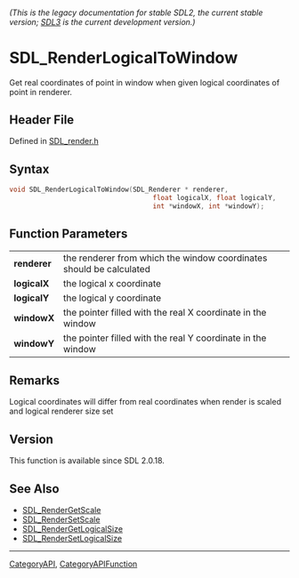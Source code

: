 ###### (This is the legacy documentation for stable SDL2, the current stable version; [SDL3](https://wiki.libsdl.org/SDL3/) is the current development version.)
# SDL_RenderLogicalToWindow

Get real coordinates of point in window when given logical coordinates of point in renderer.

## Header File

Defined in [SDL_render.h](https://github.com/libsdl-org/SDL/blob/SDL2/include/SDL_render.h)

## Syntax

```c
void SDL_RenderLogicalToWindow(SDL_Renderer * renderer, 
                                    float logicalX, float logicalY,
                                    int *windowX, int *windowY);

```

## Function Parameters

|                  |                                                                     |
| ---------------- | ------------------------------------------------------------------- |
| **renderer**     | the renderer from which the window coordinates should be calculated |
| **logicalX**     | the logical x coordinate                                            |
| **logicalY**     | the logical y coordinate                                            |
| **windowX**      | the pointer filled with the real X coordinate in the window         |
| **windowY**      | the pointer filled with the real Y coordinate in the window         |

## Remarks

Logical coordinates will differ from real coordinates when render is scaled
and logical renderer size set

## Version

This function is available since SDL 2.0.18.

## See Also

* [SDL_RenderGetScale](SDL_RenderGetScale)
* [SDL_RenderSetScale](SDL_RenderSetScale)
* [SDL_RenderGetLogicalSize](SDL_RenderGetLogicalSize)
* [SDL_RenderSetLogicalSize](SDL_RenderSetLogicalSize)

----
[CategoryAPI](CategoryAPI), [CategoryAPIFunction](CategoryAPIFunction)

